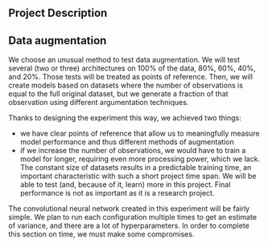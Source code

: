## Project Description 


## Data augmentation 

We choose an unusual method to test data augmentation. We will test several (two or three) architectures on 100% of the data, 80%, 60%, 40%, and 20%. Those tests will be treated as points of reference. Then, we will create models based on datasets where the number of observations is equal to the full original dataset, but we generate a fraction of that observation using different argumentation techniques. 

Thanks to designing the experiment this way, we achieved two things:
 - we have clear points of reference that allow us to meaningfully measure model performance and thus different methods of augmentation
 - if we increase the number of observations, we would have to train a model for longer, requiring even more processing power, which we lack. The constant size of datasets results in a predictable training time, an important characteristic with such a short project time span. We will be able to test (and, because of it, learn) more in this project. Final performance is not as important as it is a research project.

 The convolutional neural network created in this experiment will be fairly simple. We plan to run each configuration multiple times to get an estimate of variance, and there are a lot of hyperparameters. In order to complete this section on time, we must make some compromises.